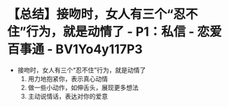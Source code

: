 # 【总结】接吻时，女人有三个“忍不住”行为，就是动情了 - P1：私信 - 恋爱百事通 - BV1Yo4y117P3

-   接吻时，女人有三个“忍不住”行为，就是动情了
    1.  用力地抱紧你，表示真心动情
    2.  做一些小动作，如伸舌头，展现更多想法
    3.  主动说情话，表达对你的爱意